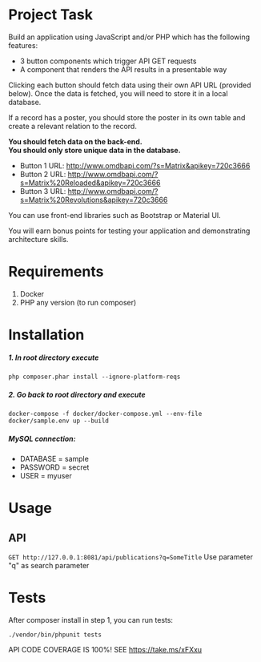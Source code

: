 # Project Task

Build an application using JavaScript and/or PHP which has the following features:  

- 3 button components which trigger API GET requests   
- A component that renders the API results in a presentable way

Clicking each button should fetch data using their own API URL (provided below). Once the data is fetched, you will need to store it in a local database.   

If a record has a poster, you should store the poster in its own table and create a relevant relation to the record.  

**You should fetch data on the back-end.**   
**You should only store unique data in the database.**  

- Button 1 URL:  http://www.omdbapi.com/?s=Matrix&apikey=720c3666  
- Button 2 URL:  http://www.omdbapi.com/?s=Matrix%20Reloaded&apikey=720c3666  
- Button 3 URL:  http://www.omdbapi.com/?s=Matrix%20Revolutions&apikey=720c3666  

You can use front-end libraries such as Bootstrap or Material UI.  

You will earn bonus points for testing your application and demonstrating architecture skills.  

# Requirements

1. Docker
2. PHP any version (to run composer)

# Installation

##### 1. In root directory execute
```
php composer.phar install --ignore-platform-reqs
```
##### 2. Go back to root directory and execute
```
docker-compose -f docker/docker-compose.yml --env-file docker/sample.env up --build
```

##### MySQL connection:
- DATABASE = sample
- PASSWORD = secret
- USER = myuser

# Usage

## API
`GET http://127.0.0.1:8081/api/publications?q=SomeTitle`
Use parameter "q" as search parameter

# Tests
After composer install in step 1, you can run tests:

`./vendor/bin/phpunit tests`

API CODE COVERAGE IS 100%! 
SEE https://take.ms/xFXxu 